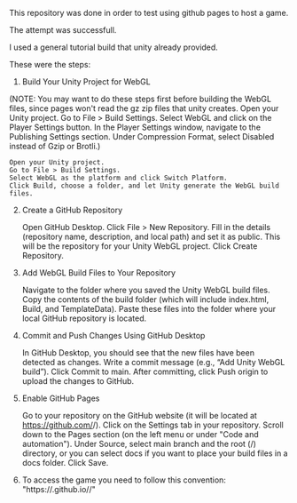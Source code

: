 This repository was done in order to test using github pages to host a game.

The attempt was successfull.

I used a general tutorial build that unity already provided.

These were the steps:
1. Build Your Unity Project for WebGL

(NOTE: You may want to do these steps first before building the WebGL files, since pages won't read the gz zip files that unity creates.
Open your Unity project.
Go to File > Build Settings.
Select WebGL and click on the Player Settings button.
In the Player Settings window, navigate to the Publishing Settings section.
Under Compression Format, select Disabled instead of Gzip or Brotli.)

    Open your Unity project.
    Go to File > Build Settings.
    Select WebGL as the platform and click Switch Platform.
    Click Build, choose a folder, and let Unity generate the WebGL build files.

2. Create a GitHub Repository

    Open GitHub Desktop.
    Click File > New Repository.
    Fill in the details (repository name, description, and local path) and set it as public. This will be the repository for your Unity WebGL project.
    Click Create Repository.

3. Add WebGL Build Files to Your Repository

    Navigate to the folder where you saved the Unity WebGL build files.
    Copy the contents of the build folder (which will include index.html, Build, and TemplateData).
    Paste these files into the folder where your local GitHub repository is located.

4. Commit and Push Changes Using GitHub Desktop

    In GitHub Desktop, you should see that the new files have been detected as changes.
    Write a commit message (e.g., “Add Unity WebGL build”).
    Click Commit to main.
    After committing, click Push origin to upload the changes to GitHub.

5. Enable GitHub Pages

    Go to your repository on the GitHub website (it will be located at https://github.com/<username>/<repository-name>).
    Click on the Settings tab in your repository.
    Scroll down to the Pages section (on the left menu or under "Code and automation").
    Under Source, select main branch and the root (/) directory, or you can select docs if you want to place your build files in a docs folder.
    Click Save.

6. To access the game you need to follow this convention: "https://<username>.github.io/<repository-name>/"
